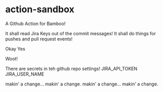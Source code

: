# action-sandbox

A Github Action for Bamboo!

It shall read Jira Keys out of the commit messages!
It shall do things for pushes and pull request events!

Okay
Yes

Woot!

There are secrets in teh github repo settings!
JIRA_API_TOKEN
JIRA_USER_NAME

makin' a change... makin' a change.
makin' a change... makin' a change.